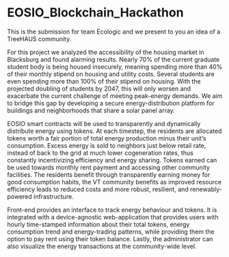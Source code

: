 # EOSIO_Blockchain_Hackathon
This is the submission for team Ecologic and we present to you an idea of a TreeHAUS community. 

For this project we analyzed the accessibility of the housing market in Blacksburg and found alarming results. Nearly 70% of the current graduate student body is being housed insecurely, meaning spending more than 40% of their monthly stipend on housing and utility costs. Several students are even spending more than 100% of their stipend on housing. With the projected doubling of students by 2047, this will only worsen and exacerbate the current challenge of meeting peak-energy demands.  We aim to bridge this gap by developing a secure energy-distribution platform for buildings and neighborhoods that share a solar panel array. 

EOSIO smart contracts will be used to transparently and dynamically distribute energy using tokens. At each timestep, the residents are allocated tokens worth a fair portion of total energy production minus their unit’s consumption. Excess energy is sold to neighbors just below retail rate, instead of back to the grid at much lower cogeneration rates, thus constantly incentivizing efficiency and energy sharing.  Tokens earned can be used towards monthly rent payment and accessing other community facilities. The residents benefit through transparently earning money for good consumption habits, the VT community benefits as improved resource efficiency leads to reduced costs and more robust, resilient, and renewably-powered infrastructure.

Front-end provides an interface to track energy behaviour and tokens. It is integrated with a device-agnostic web-application that provides users with hourly time-stamped information about their total tokens, energy consumption trend and energy-trading patterns, while providing them the option to pay rent using their token balance. Lastly, the administrator can also visualize the energy transactions at the community-wide level.
